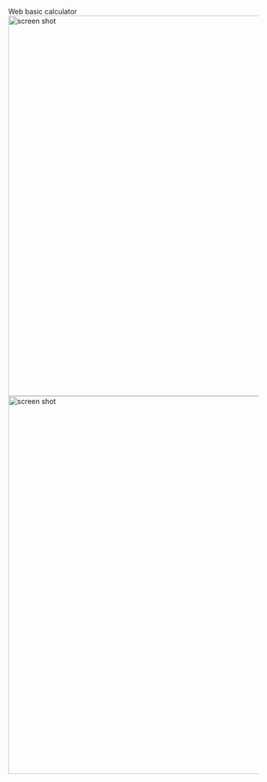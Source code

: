 Web basic calculator
<br>
<img width="620" height="765" alt="screen shot" src="https://github.com/user-attachments/assets/0b9b342a-889c-4db3-983a-5525688dfe77" />
<img width="680" height="760" alt="screen shot" src="https://github.com/user-attachments/assets/cc7b9195-8010-4725-a827-713dc2b0f62d" />
